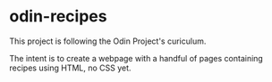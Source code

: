 # odin-recipes

This project is following the Odin Project's curiculum. 

The intent is to create a webpage with a handful of pages containing recipes using HTML, no CSS yet.
